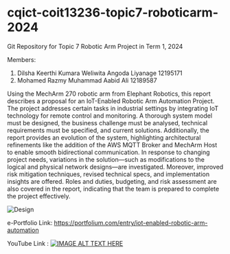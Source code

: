 # cqict-coit13236-topic7-roboticarm-2024
Git Repository for Topic 7 Robotic Arm Project in Term 1, 2024

Members:
1. Dilsha Keerthi Kumara Weliwita Angoda Liyanage 12195171
2. Mohamed Razmy Muhammad Aabid Ali 12189587


Using the MechArm 270 robotic arm from Elephant Robotics, this report describes a proposal for an IoT-Enabled Robotic Arm Automation Project. The project addresses certain tasks in industrial settings by integrating IoT technology for remote control and monitoring. A thorough system model must be designed, the business challenge must be analysed, technical requirements must be specified, and current solutions. Additionally, the report provides an evolution of the system, highlighting architectural refinements like the addition of the AWS MQTT Broker and MechArm Host to enable smooth bidirectional communication. In response to changing project needs, variations in the solution—such as modifications to the logical and physical network designs—are investigated. Moreover, improved risk mitigation techniques, revised technical specs, and implementation insights are offered.  Roles and duties, budgeting, and risk assessment are also covered in the report, indicating that the team is prepared to complete the project effectively.




![Design](https://github.com/DilshaWe/cqict-coit13236-topic7-roboticarm-2024/assets/105036371/924d6664-8df1-42fd-96c6-7d5b9fb88a90)

e-Portfolio Link: https://portfolium.com/entry/iot-enabled-robotic-arm-automation 

YouTube Link : [![IMAGE ALT TEXT HERE](https://img.youtube.com/vi/VrjjGQqLux8?list=PLwkWzSiLiMNlo-KuoToiq5iVWYRGkxJHT.jpg)](https://www.youtube.com/watch?v=VrjjGQqLux8?list=PLwkWzSiLiMNlo-KuoToiq5iVWYRGkxJHT)
